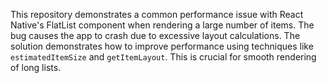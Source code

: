 This repository demonstrates a common performance issue with React Native's FlatList component when rendering a large number of items. The bug causes the app to crash due to excessive layout calculations. The solution demonstrates how to improve performance using techniques like `estimatedItemSize` and `getItemLayout`.  This is crucial for smooth rendering of long lists.